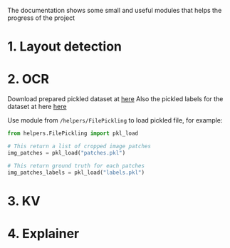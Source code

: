 The documentation shows some small and useful modules that helps the progress of the project

# 1. Layout detection

# 2. OCR
Download prepared pickled dataset at [here](https://drive.google.com/file/d/1-0bRc91c-50S38oC3JYE9BcWwogheiRg/view?usp=sharing)
Also the pickled labels for the dataset at here [here](https://drive.google.com/file/d/1-5jkZ7YT23tCd1-P_5AvKmR3cTyQIJ4n/view?usp=sharing)

Use module from `/helpers/FilePickling` to load pickled file, for example:

```python
from helpers.FilePickling import pkl_load

# This return a list of cropped image patches
img_patches = pkl_load("patches.pkl") 

# This return ground truth for each patches
img_patches_labels = pkl_load("labels.pkl") 
```

# 3. KV

# 4. Explainer
